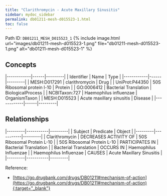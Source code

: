 ```yaml
---
title: "Clarithromycin - Acute Maxillary Sinusitis"
sidebar: mydoc_sidebar
permalink: db01211-mesh-d015523-1.html
toc: false 
---
```



Path ID: `DB01211_MESH_D015523_1`
{% include image.html url="images/db01211-mesh-d015523-1.png" file="db01211-mesh-d015523-1.png" alt="db01211-mesh-d015523-1" %}

## Concepts

|------------|------|---------|
| Identifier | Name | Type    |
|------------|------|---------|
| MESH:D017291 | clarithromycin | Drug |
| UniProt:P44350 | 50S Ribosomal protein l-10 | Protein |
| GO:0006412 | Bacterial Translation | BiologicalProcess |
| NCBITaxon:727 | Haemophilus influenzae | OrganismTaxon |
| MESH:D015523 | Acute maxillary sinusitis | Disease |
|------------|------|---------|

## Relationships

|---------|-----------|---------|
| Subject | Predicate | Object  |
|---------|-----------|---------|
| Clarithromycin | DECREASES ACTIVITY OF | 50S Ribosomal Protein L-10 |
| 50S Ribosomal Protein L-10 | PARTICIPATES IN | Bacterial Translation |
| Bacterial Translation | OCCURS IN | Haemophilus Influenzae |
| Haemophilus Influenzae | CAUSES | Acute Maxillary Sinusitis |
|---------|-----------|---------|

Reference:
  - [https://go.drugbank.com/drugs/DB01211#mechanism-of-action](https://go.drugbank.com/drugs/DB01211#mechanism-of-action){:target="_blank"}